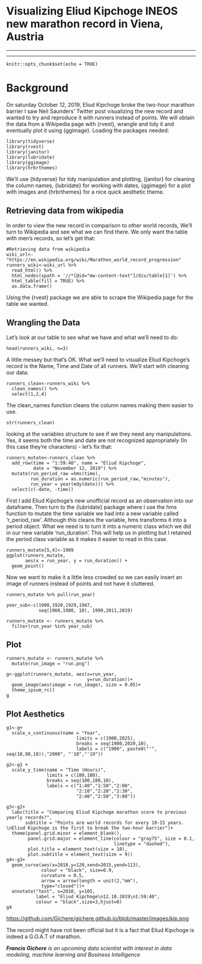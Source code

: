 # Visualizing Eliud Kipchoge INEOS new marathon record in Viena, Austria
---
---

```{r setup, include=FALSE}
knitr::opts_chunk$set(echo = TRUE)
```

# Background

On saturday October 12, 2019, Eliud Kipchoge broke the two-hour marathon barrier 
I saw Neil Saunders’ Twitter post visualizing the new record and wanted to try and reproduce it with runners instead of points. We will obtain the data from a Wikipedia page with {rvest}, wrangle and tidy it and eventually plot it using {ggimage}.
Loading the packages needed:

```{r, warning=FALSE}
library(tidyverse)
library(rvest)
library(janitor)
library(lubridate)
library(ggimage)
library(hrbrthemes)
```
We’ll use {tidyverse} for tidy manipulation and plotting, {janitor} for cleaning the column names, {lubridate} for working with dates, {ggimage} for a plot with images and {hrbrthemes} for a nice quick aesthetic theme.

## Retrieving data from wikipedia
In order to view the new record in comparison to other world records, We’ll turn to Wikipedia and see what we can find there. We only want the table with men’s records, so let’s get that:

```{r}
#Retrieving data from wikipedia
wiki_url<-"https://en.wikipedia.org/wiki/Marathon_world_record_progression"
runners_wiki<-wiki_url %>% 
  read_html() %>%
  html_nodes(xpath = '//*[@id="mw-content-text"]/div/table[1]') %>%
  html_table(fill = TRUE) %>%
  as.data.frame()
```

Using the {rvest} package we are able to scrape the Wikipedia page for the table we wanted.
## Wrangling the Data
Let’s look at our table to see what we have and what we’ll need to do:
```{r}
head(runners_wiki, n=3)
```
A little messey but that’s OK. What we’ll need to visualize Eliud Kipchoge’s record is the Name, Time and Date of all runners. We’ll start with cleaning our data:
```{r}
runners_clean<-runners_wiki %>%
  clean_names() %>%
  select(1,2,4)
```
The clean_names function cleans the column names making them easier to use.
```{r}
str(runners_clean)
```
looking at the variables structure to see if we
they need any manipulations. Yes, it seems both the
time and date are not recognized appropriately 
(In this case they’re characters) - let’s fix that:
```{r}
runners_mutate<-runners_clean %>%
  add_row(time = "1:59:40", name = "Eliud Kipchoge",
          date = "November 12, 2019") %>%
  mutate(run_period_raw =hms(time),
         run_duration = as.numeric(run_period_raw,"minutes"),
         run_year = year(mdy(date))) %>%
  select(c(-date, -time))
```
First I add Eliud Kipchoge’s new unofficial record 
as an observation into our dataframe. Then turn
to the {lubridate} package where I use the hms function to mutate the time variable we had into a new variable called ‘r_period_raw’. Although this cleans the variable, hms transforms it into a period object. What we need is to turn it into a numeric class which we did in our new variable ‘run_duration’. This will help us in plotting but I retained the period class variable as it makes it easier to read in this case.
```{r, warning=FALSE}
runners_mutate[5,4]<-1909
ggplot(runners_mutate, 
       aes(x = run_year, y = run_duration)) +
  geom_point()
```
Now we want to make it a little less crowded so we 
can easily insert an image of runners instead of points and not have it cluttered.
```{r}
runners_mutate %>% pull(run_year)

year_sub<-c(1908,1920,1929,1947, 
            seq(1960,1980, 10), 1999,2011,2019)

runners_mutate <- runners_mutate %>%
  filter(run_year %in% year_sub)
```

## Plot
```{r, warning=FALSE}
runners_mutate <- runners_mutate %>% 
  mutate(run_image = "run.png")

g<-ggplot(runners_mutate, aes(x=run_year, 
                              y=run_duration))+
  geom_image(aes(image = run_image), size = 0.05)+
  theme_ipsum_rc()
g
```

## Plot Aesthetics
```{r, warning=FALSE}
g1<-g+
  scale_x_continuous(name = "Year",
                          limits = c(1900,2025),
                          breaks = seq(1900,2020,10),
                          labels = c("1900", paste0("'", seq(10,90,10)),"2000", "'10","'19"))

g2<-g1 +
  scale_y_time(name = "Time (Hours)",
               limits = c(100,180),
               breaks = seq(100,180,10),
               labels = c("1:40","1:50","2:00",
                          "2:10","2:20","2:30",
                          "2:40","2:50","3:00"))

g3<-g2+
  labs(title = "Comparing Eliud Kipchoge marathon score to previous yearly records?",
       subtitle = "Points are world records for every 10-15 years. \nEliud Kipchoge is the first to break the two-hour barrier")+
  theme(panel.grid.minor = element_blank(),
        panel.grid.major = element_line(colour = "gray75", size = 0.1,
                                        linetype = "dashed"),
        plot.title = element_text(size = 10),
        plot.subtitle = element_text(size = 9))
g4<-g3+
  geom_curve(aes(x=2018,y=120,xend=2015,yend=113),
             colour = "black", size=0.9,
             curvature = 0.5,
             arrow = arrow(length = unit(2,"mm"),
             type="closed"))+
  annotate("text", x=2010, y=105, 
           label = "Eliud Kipchoge\n12.10.2019\n1:59:40",
           colour = "black",size=3,hjust=0)
g4

```
https://github.com/Gichere/gichere.github.io/blob/master/images/kip.png

The record might have not been official but it is a fact that Eliud Kipchoge is indeed a G.O.A.T of marathon.

*__Francis Gichere__ is an upcoming data scientist with interest in data modeling, machine learning and Business Intelligence*




